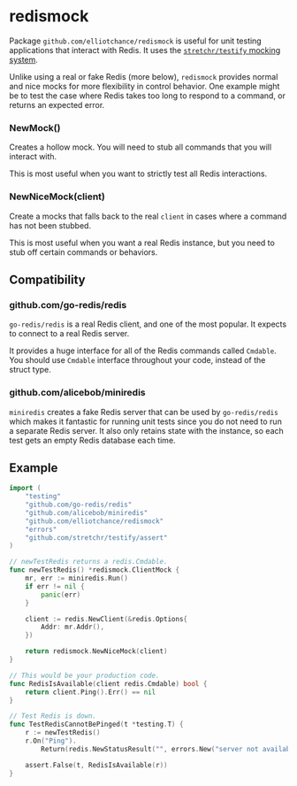 # redismock

Package `github.com/elliotchance/redismock` is useful for unit testing
applications that interact with Redis. It uses the
[`stretchr/testify` mocking system](https://github.com/stretchr/testify).

Unlike using a real or fake Redis (more below), `redismock` provides normal and
nice mocks for more flexibility in control behavior. One example might be to
test the case where Redis takes too long to respond to a command, or returns an
expected error.

### NewMock()

Creates a hollow mock. You will need to stub all commands that you will interact
with.

This is most useful when you want to strictly test all Redis interactions.

### NewNiceMock(client)

Create a mocks that falls back to the real `client` in cases where a command has
not been stubbed.

This is most useful when you want a real Redis instance, but you need to stub
off certain commands or behaviors.

## Compatibility

### github.com/go-redis/redis

`go-redis/redis` is a real Redis client, and one of the most popular. It 
expects to connect to a real Redis server.

It provides a huge interface for all of the Redis commands called `Cmdable`. You
should use `Cmdable` interface throughout your code, instead of the struct type.

### github.com/alicebob/miniredis

`miniredis` creates a fake Redis server that can be used by `go-redis/redis`
which makes it fantastic for running unit tests since you do not need to run a
separate Redis server. It also only retains state with the instance, so each
test gets an empty Redis database each time.

## Example

```go
import (
	"testing"
	"github.com/go-redis/redis"
	"github.com/alicebob/miniredis"
	"github.com/elliotchance/redismock"
	"errors"
	"github.com/stretchr/testify/assert"
)

// newTestRedis returns a redis.Cmdable.
func newTestRedis() *redismock.ClientMock {
	mr, err := miniredis.Run()
	if err != nil {
		panic(err)
	}

	client := redis.NewClient(&redis.Options{
		Addr: mr.Addr(),
	})

	return redismock.NewNiceMock(client)
}

// This would be your production code.
func RedisIsAvailable(client redis.Cmdable) bool {
	return client.Ping().Err() == nil
}

// Test Redis is down.
func TestRedisCannotBePinged(t *testing.T) {
	r := newTestRedis()
	r.On("Ping").
		Return(redis.NewStatusResult("", errors.New("server not available")))

	assert.False(t, RedisIsAvailable(r))
}
```
